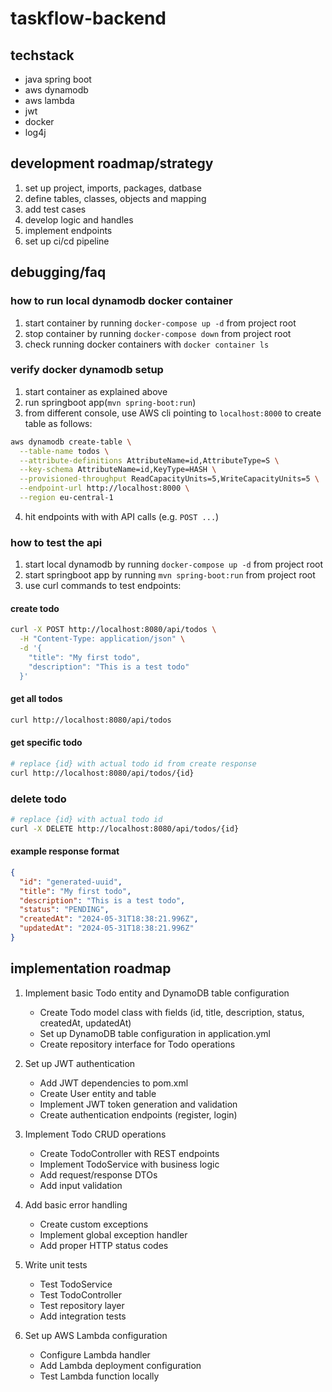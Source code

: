 # taskflow-backend

## techstack
- java spring boot
- aws dynamodb
- aws lambda
- jwt
- docker
- log4j

## development roadmap/strategy
1. set up project, imports, packages, datbase
2. define tables, classes, objects and mapping
3. add test cases
3. develop logic and handles
4. implement endpoints
5. set up ci/cd pipeline

## debugging/faq

### how to run local dynamodb docker container
1. start container by running ``docker-compose up -d`` from project root
2. stop container by running ``docker-compose down`` from project root
3. check running docker containers with ``docker container ls``

### verify docker dynamodb setup
1. start container as explained above
2. run springboot app(``mvn spring-boot:run``)
3. from different console, use AWS cli pointing to ``localhost:8000`` to create table as follows:
```bash
aws dynamodb create-table \
  --table-name todos \
  --attribute-definitions AttributeName=id,AttributeType=S \
  --key-schema AttributeName=id,KeyType=HASH \
  --provisioned-throughput ReadCapacityUnits=5,WriteCapacityUnits=5 \
  --endpoint-url http://localhost:8000 \
  --region eu-central-1
```
4. hit endpoints with with API calls (e.g. ``POST ...``)

### how to test the api
1. start local dynamodb by running ``docker-compose up -d`` from project root
2. start springboot app by running ``mvn spring-boot:run`` from project root
3. use curl commands to test endpoints:

#### create todo
```bash
curl -X POST http://localhost:8080/api/todos \
  -H "Content-Type: application/json" \
  -d '{
    "title": "My first todo",
    "description": "This is a test todo"
  }'
```

#### get all todos
```bash
curl http://localhost:8080/api/todos
```

#### get specific todo
```bash
# replace {id} with actual todo id from create response
curl http://localhost:8080/api/todos/{id}
```

### delete todo
```bash
# replace {id} with actual todo id
curl -X DELETE http://localhost:8080/api/todos/{id}
```

#### example response format
```json
{
  "id": "generated-uuid",
  "title": "My first todo",
  "description": "This is a test todo",
  "status": "PENDING",
  "createdAt": "2024-05-31T18:38:21.996Z",
  "updatedAt": "2024-05-31T18:38:21.996Z"
}
```

## implementation roadmap
1. Implement basic Todo entity and DynamoDB table configuration
    - Create Todo model class with fields (id, title, description, status, createdAt, updatedAt)
    - Set up DynamoDB table configuration in application.yml
    - Create repository interface for Todo operations

2. Set up JWT authentication
    - Add JWT dependencies to pom.xml
    - Create User entity and table
    - Implement JWT token generation and validation
    - Create authentication endpoints (register, login)

3. Implement Todo CRUD operations
    - Create TodoController with REST endpoints
    - Implement TodoService with business logic
    - Add request/response DTOs
    - Add input validation

4. Add basic error handling
    - Create custom exceptions
    - Implement global exception handler
    - Add proper HTTP status codes

5. Write unit tests
    - Test TodoService
    - Test TodoController
    - Test repository layer
    - Add integration tests

6. Set up AWS Lambda configuration
    - Configure Lambda handler
    - Add Lambda deployment configuration
    - Test Lambda function locally

